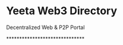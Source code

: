 <h1> Yeeta Web3 Directory </h1>
<p> Decentralized Web & P2P Portal </p>
<p> ****************************** </p>
